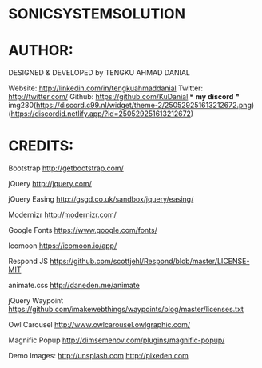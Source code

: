 ﻿# SONICSYSTEMSOLUTION

# AUTHOR:
DESIGNED & DEVELOPED by TENGKU AHMAD DANIAL

Website: http://linkedin.com/in/tengkuahmaddanial
Twitter: http://twitter.com/
Github: https://github.com/KuDanial
❝ __my discord__ ❞
img280(https://discord.c99.nl/widget/theme-2/250529251613212672.png)(https://discordid.netlify.app/?id=250529251613212672)

# CREDITS:

Bootstrap
http://getbootstrap.com/

jQuery
http://jquery.com/

jQuery Easing
http://gsgd.co.uk/sandbox/jquery/easing/

Modernizr
http://modernizr.com/

Google Fonts
https://www.google.com/fonts/

Icomoon
https://icomoon.io/app/

Respond JS
https://github.com/scottjehl/Respond/blob/master/LICENSE-MIT

animate.css
http://daneden.me/animate

jQuery Waypoint
https://github.com/imakewebthings/waypoints/blog/master/licenses.txt

Owl Carousel
http://www.owlcarousel.owlgraphic.com/

Magnific Popup
http://dimsemenov.com/plugins/magnific-popup/

Demo Images:
http://unsplash.com
http://pixeden.com
